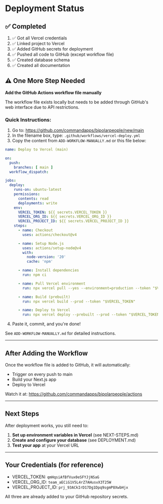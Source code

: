 # Deployment Status

## ✅ Completed

1. ✅ Got all Vercel credentials
2. ✅ Linked project to Vercel
3. ✅ Added GitHub secrets for deployment
4. ✅ Pushed all code to GitHub (except workflow file)
5. ✅ Created database schema
6. ✅ Created all documentation

## ⚠️ One More Step Needed

**Add the GitHub Actions workflow file manually**

The workflow file exists locally but needs to be added through GitHub's web interface due to API restrictions.

### Quick Instructions:

1. Go to: https://github.com/commandapps/bipolarpeople/new/main
2. In the filename box, type: `.github/workflows/vercel-deploy.yml`
3. Copy the content from `ADD-WORKFLOW-MANUALLY.md` or this file below:

```yaml
name: Deploy to Vercel (main)

on:
  push:
    branches: [ main ]
  workflow_dispatch:

jobs:
  deploy:
    runs-on: ubuntu-latest
    permissions:
      contents: read
      deployments: write
    env:
      VERCEL_TOKEN: ${{ secrets.VERCEL_TOKEN }}
      VERCEL_ORG_ID: ${{ secrets.VERCEL_ORG_ID }}
      VERCEL_PROJECT_ID: ${{ secrets.VERCEL_PROJECT_ID }}
    steps:
      - name: Checkout
        uses: actions/checkout@v4

      - name: Setup Node.js
        uses: actions/setup-node@v4
        with:
          node-version: '20'
          cache: 'npm'

      - name: Install dependencies
        run: npm ci

      - name: Pull Vercel environment
        run: npx vercel pull --yes --environment=production --token "$VERCEL_TOKEN"

      - name: Build (prebuilt)
        run: npx vercel build --prod --token "$VERCEL_TOKEN"

      - name: Deploy to Vercel
        run: npx vercel deploy --prebuilt --prod --token "$VERCEL_TOKEN"
```

4. Paste it, commit, and you're done!

See `ADD-WORKFLOW-MANUALLY.md` for detailed instructions.

---

## After Adding the Workflow

Once the workflow file is added to GitHub, it will automatically:
- Trigger on every push to main
- Build your Next.js app
- Deploy to Vercel

Watch it at: https://github.com/commandapps/bipolarpeople/actions

---

## Next Steps

After deployment works, you still need to:

1. **Set up environment variables in Vercel** (see NEXT-STEPS.md)
2. **Create and configure your database** (see DEPLOYMENT.md)
3. **Test your app** at your Vercel URL

---

## Your Credentials (for reference)

- VERCEL_TOKEN: `qmHqsiAfBfVux0eSFYJjNSaG`
- VERCEL_ORG_ID: `team_aECiG1V5L4rZ7AHusvX3T25W`
- VERCEL_PROJECT_ID: `prj_93ACkIrD17Dg1Dpq9sgmP8XwbHjx`

All three are already added to your GitHub repository secrets.

